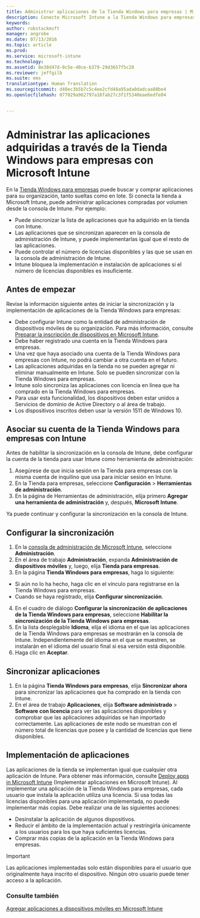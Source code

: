 ```yaml
---
title: Administrar aplicaciones de la Tienda Windows para empresas | Microsoft Intune
description: Conecte Microsoft Intune a la Tienda Windows para empresas si desea administrar e implementar aplicaciones adquiridas por volumen desde la consola de Intune.
keywords: 
author: robstackmsft
manager: angrobe
ms.date: 07/13/2016
ms.topic: article
ms.prod: 
ms.service: microsoft-intune
ms.technology: 
ms.assetid: 8e38d47d-0c5e-40ce-b379-29d3657f5c28
ms.reviewer: jeffgilb
ms.suite: ems
translationtype: Human Translation
ms.sourcegitcommit: d40ec3b5b7c5c4ee2cfd48a95ada0dadcaa80be4
ms.openlocfilehash: 077029a962797a18fab27c3f1f5340eae6edfe04


---
```


# Administrar las aplicaciones adquiridas a través de la Tienda Windows para empresas con Microsoft Intune
En la [Tienda Windows para empresas](https://www.microsoft.com/business-store) puede buscar y comprar aplicaciones para su organización, tanto sueltas como en lote. Si conecta la tienda a Microsoft Intune, puede administrar aplicaciones compradas por volumen desde la consola de Intune. Por ejemplo:
* Puede sincronizar la lista de aplicaciones que ha adquirido en la tienda con Intune.
* Las aplicaciones que se sincronizan aparecen en la consola de administración de Intune, y puede implementarlas igual que el resto de las aplicaciones.
* Puede controlar el número de licencias disponibles y las que se usan en la consola de administración de Intune.
* Intune bloquea la implementación e instalación de aplicaciones si el número de licencias disponibles es insuficiente.

## Antes de empezar
Revise la información siguiente antes de iniciar la sincronización y la implementación de aplicaciones de la Tienda Windows para empresas:
* Debe configurar Intune como la entidad de administración de dispositivos móviles de su organización. Para más información, consulte [Preparar la inscripción de dispositivos en Microsoft Intune](get-ready-to-enroll-devices-in-microsoft-intune.md).
* Debe haber registrado una cuenta en la Tienda Windows para empresas.
* Una vez que haya asociado una cuenta de la Tienda Windows para empresas con Intune, no podrá cambiar a otra cuenta en el futuro.
* Las aplicaciones adquiridas en la tienda no se pueden agregar ni eliminar manualmente en Intune. Solo se pueden sincronizar con la Tienda Windows para empresas.
* Intune solo sincroniza las aplicaciones con licencia en línea que ha comprado en la Tienda Windows para empresas.
* Para usar esta funcionalidad, los dispositivos deben estar unidos a Servicios de dominio de Active Directory o al área de trabajo.
* Los dispositivos inscritos deben usar la versión 1511 de Windows 10.

## Asociar su cuenta de la Tienda Windows para empresas con Intune
Antes de habilitar la sincronización en la consola de Intune, debe configurar la cuenta de la tienda para usar Intune como herramienta de administración:
1. Asegúrese de que inicia sesión en la Tienda para empresas con la misma cuenta de inquilino que usa para iniciar sesión en Intune.
2. En la Tienda para empresas, seleccione **Configuración** > **Herramientas de administración**.
3. En la página de Herramientas de administración, elija primero **Agregar una herramienta de administración** y, después, **Microsoft Intune**.

Ya puede continuar y configurar la sincronización en la consola de Intune.

## Configurar la sincronización

1. En la [consola de administración de Microsoft Intune](https://manage.microsoft.com), seleccione **Administración**.
2. En el área de trabajo **Administración**, expanda **Administración de dispositivos móviles** y, luego, elija **Tienda para empresas**.
3. En la página **Tienda Windows para empresas**, haga lo siguiente:
 * Si aún no lo ha hecho, haga clic en el vínculo para registrarse en la Tienda Windows para empresas.
 * Cuando se haya registrado, elija **Configurar sincronización**.
4. En el cuadro de diálogo **Configurar la sincronización de aplicaciones de la Tienda Windows para empresas**, seleccione **Habilitar la sincronización de la Tienda Windows para empresas**.
5. En la lista desplegable **Idioma**, elija el idioma en el que las aplicaciones de la Tienda Windows para empresas se mostrarán en la consola de Intune. Independientemente del idioma en el que se muestren, se instalarán en el idioma del usuario final si esa versión está disponible.
6. Haga clic en **Aceptar**.

## Sincronizar aplicaciones

1. En la página **Tienda Windows para empresas**, elija **Sincronizar ahora** para sincronizar las aplicaciones que ha comprado en la tienda con Intune.
2. En el área de trabajo **Aplicaciones**, elija **Software administrado** > **Software con licencia** para ver las aplicaciones disponibles y comprobar que las aplicaciones adquiridas se han importado correctamente. Las aplicaciones de este nodo se muestran con el número total de licencias que posee y la cantidad de licencias que tiene disponibles.

## Implementación de aplicaciones

Las aplicaciones de la tienda se implementan igual que cualquier otra aplicación de Intune. Para obtener más información, consulte [Deploy apps in Microsoft Intune](deploy-apps-in-microsoft-intune.md) (Implementar aplicaciones en Microsoft Intune).
Al implementar una aplicación de la Tienda Windows para empresas, cada usuario que instala la aplicación utiliza una licencia. Si usa todas las licencias disponibles para una aplicación implementada, no puede implementar más copias. Debe realizar una de las siguientes acciones:
* Desinstalar la aplicación de algunos dispositivos.
* Reducir el ámbito de la implementación actual y restringirla únicamente a los usuarios para los que haya suficientes licencias.
* Comprar más copias de la aplicación en la Tienda Windows para empresas.

> [!Important]
> Las aplicaciones implementadas solo están disponibles para el usuario que originalmente haya inscrito el dispositivo. Ningún otro usuario puede tener acceso a la aplicación.


### Consulte también
[Agregar aplicaciones a dispositivos móviles en Microsoft Intune](add-apps-for-mobile-devices-in-microsoft-intune.md)



<!--HONumber=Aug16_HO1-->


